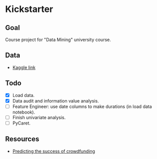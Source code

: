 # Kickstarter

## Goal

Course project for "Data Mining" university course.

## Data

- [Kaggle link](https://www.kaggle.com/datasets/iamsajanbhagat/kickstarter)

## Todo

- [X] Load data.
- [X] Data audit and information value analysis.
- [ ] Feature Engineer: use date columns to make durations (in load data notebook).
- [ ] Finish univariate analysis.
- [ ] PyCaret.

## Resources

- [Predicting the success of crowdfunding](https://cs230.stanford.edu/projects_spring_2018/reports/8289614.pdf)
